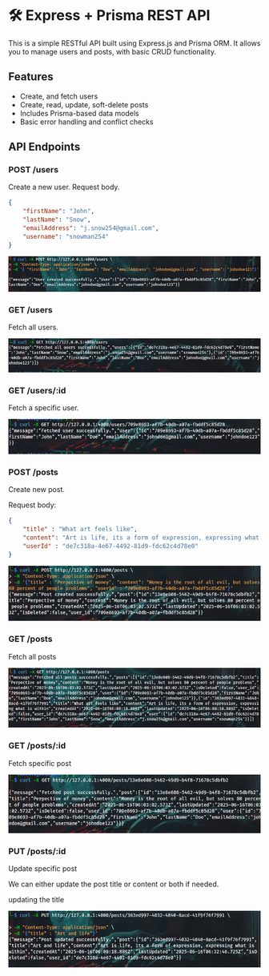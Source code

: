 # 🛠️ Express + Prisma REST API
This is a simple RESTful API built using Express.js and Prisma ORM. It allows you to manage users and posts, with basic CRUD functionality.

##  Features
- Create, and fetch users
- Create, read, update, soft-delete posts
- Includes Prisma-based data models
- Basic error handling and conflict checks

## API Endpoints

### POST /users

Create a new user.
Request body.

```json
{   
    "firstName": "John", 
    "lastName": "Snow", 
    "emailAddress": "j.snow254@gmail.com",
    "username": "snowman254"
}
```

![](./images/post-user.png)

### GET /users
Fetch all users.

![](./images/fetch-all-users.png)

### GET /users/:id
Fetch a specific user.

![](./images/fetch-specific-user.png)

### POST /posts
Create new post.

Request body: 

```json
{ 
    "title" : "What art feels like", 
    "content": "Art is life, its a form of expression, expressing what is within", 
    "userId" : "de7c318a-4e67-4492-81d9-fdc62c4d78e0"
}
```
![](./images/create-post.png)

### GET /posts
Fetch all posts

![](./images/fetch-all-posts.png)

### GET /posts/:id
Fetch specific post

![](./images/fetch-specific-post.png)

### PUT /posts/:id
Update specific post

We can either update the post title or content or both if needed.

updating the title

![](./images/update-post.png)

